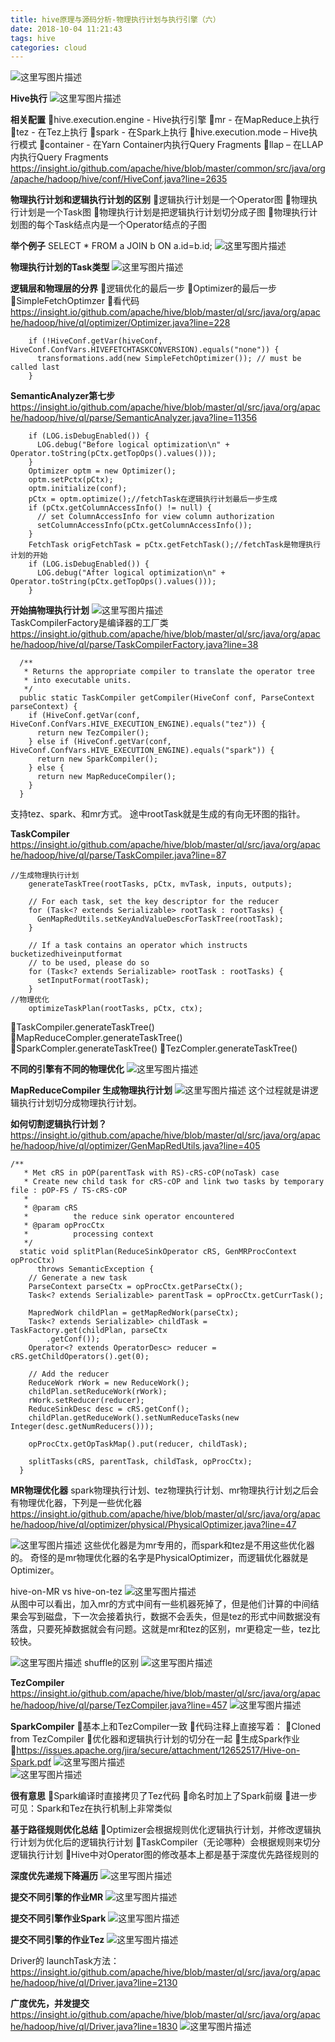 ```yaml
---
title: hive原理与源码分析-物理执行计划与执行引擎（六）
date: 2018-10-04 11:21:43
tags: hive
categories: cloud
---
```


![这里写图片描述](2018/10/04/hive原理与源码分析-物理执行计划与执行引擎（六）/20170516204226246.png)  

<!-- more -->
**Hive执行**
![这里写图片描述](2018/10/04/hive原理与源码分析-物理执行计划与执行引擎（六）/20170516204330223.png)

**相关配置**
hive.execution.engine - Hive执行引擎
	mr - 在MapReduce上执行
	tez - 在Tez上执行
	spark - 在Spark上执行
hive.execution.mode – Hive执行模式
	container - 在Yarn Container内执行Query Fragments
	llap – 在LLAP内执行Query Fragments
https://insight.io/github.com/apache/hive/blob/master/common/src/java/org/apache/hadoop/hive/conf/HiveConf.java?line=2635

**物理执行计划和逻辑执行计划的区别**
逻辑执行计划是一个Operator图
物理执行计划是一个Task图
物理执行计划是把逻辑执行计划切分成子图
物理执行计划图的每个Task结点内是一个Operator结点的子图

**举个例子**
SELECT * FROM a JOIN b ON a.id=b.id;
![这里写图片描述](2018/10/04/hive原理与源码分析-物理执行计划与执行引擎（六）/20170516204932273.png)

**物理执行计划的Task类型**
![这里写图片描述](2018/10/04/hive原理与源码分析-物理执行计划与执行引擎（六）/20170516205328150.png)  

**逻辑层和物理层的分界**
逻辑优化的最后一步
Optimizer的最后一步
SimpleFetchOptimzer
看代码
https://insight.io/github.com/apache/hive/blob/master/ql/src/java/org/apache/hadoop/hive/ql/optimizer/Optimizer.java?line=228

```
    if (!HiveConf.getVar(hiveConf, HiveConf.ConfVars.HIVEFETCHTASKCONVERSION).equals("none")) {
      transformations.add(new SimpleFetchOptimizer()); // must be called last
    }

```
**SemanticAnalyzer第七步**
https://insight.io/github.com/apache/hive/blob/master/ql/src/java/org/apache/hadoop/hive/ql/parse/SemanticAnalyzer.java?line=11356

```
    if (LOG.isDebugEnabled()) {
      LOG.debug("Before logical optimization\n" + Operator.toString(pCtx.getTopOps().values()));
    }
    Optimizer optm = new Optimizer();
    optm.setPctx(pCtx);
    optm.initialize(conf);
    pCtx = optm.optimize();//fetchTask在逻辑执行计划最后一步生成
    if (pCtx.getColumnAccessInfo() != null) {
      // set ColumnAccessInfo for view column authorization
      setColumnAccessInfo(pCtx.getColumnAccessInfo());
    }
    FetchTask origFetchTask = pCtx.getFetchTask();//fetchTask是物理执行计划的开始
    if (LOG.isDebugEnabled()) {
      LOG.debug("After logical optimization\n" + Operator.toString(pCtx.getTopOps().values()));
    }
```
**开始搞物理执行计划**
![这里写图片描述](2018/10/04/hive原理与源码分析-物理执行计划与执行引擎（六）/20170516210713670.png)  
TaskCompilerFactory是编译器的工厂类
https://insight.io/github.com/apache/hive/blob/master/ql/src/java/org/apache/hadoop/hive/ql/parse/TaskCompilerFactory.java?line=38

```
  /**
   * Returns the appropriate compiler to translate the operator tree
   * into executable units.
   */
  public static TaskCompiler getCompiler(HiveConf conf, ParseContext parseContext) {
    if (HiveConf.getVar(conf, HiveConf.ConfVars.HIVE_EXECUTION_ENGINE).equals("tez")) {
      return new TezCompiler();
    } else if (HiveConf.getVar(conf, HiveConf.ConfVars.HIVE_EXECUTION_ENGINE).equals("spark")) {
      return new SparkCompiler();
    } else {
      return new MapReduceCompiler();
    }
  }
```
支持tez、spark、和mr方式。
途中rootTask就是生成的有向无环图的指针。

**TaskCompiler**
https://insight.io/github.com/apache/hive/blob/master/ql/src/java/org/apache/hadoop/hive/ql/parse/TaskCompiler.java?line=87

```
//生成物理执行计划
    generateTaskTree(rootTasks, pCtx, mvTask, inputs, outputs);

    // For each task, set the key descriptor for the reducer
    for (Task<? extends Serializable> rootTask : rootTasks) {
      GenMapRedUtils.setKeyAndValueDescForTaskTree(rootTask);
    }

    // If a task contains an operator which instructs bucketizedhiveinputformat
    // to be used, please do so
    for (Task<? extends Serializable> rootTask : rootTasks) {
      setInputFormat(rootTask);
    }
//物理优化
    optimizeTaskPlan(rootTasks, pCtx, ctx);
```
TaskCompiler.generateTaskTree()
MapReduceCompler.generateTaskTree()
SparkCompler.generateTaskTree()
TezCompler.generateTaskTree()

**不同的引擎有不同的物理优化**
![这里写图片描述](2018/10/04/hive原理与源码分析-物理执行计划与执行引擎（六）/20170516211729545.png)

**MapReduceCompiler 生成物理执行计划**
![这里写图片描述](2018/10/04/hive原理与源码分析-物理执行计划与执行引擎（六）/20170516212355116.png)
这个过程就是讲逻辑执行计划切分成物理执行计划。

**如何切割逻辑执行计划？**
https://insight.io/github.com/apache/hive/blob/master/ql/src/java/org/apache/hadoop/hive/ql/optimizer/GenMapRedUtils.java?line=405

```
/**
   * Met cRS in pOP(parentTask with RS)-cRS-cOP(noTask) case
   * Create new child task for cRS-cOP and link two tasks by temporary file : pOP-FS / TS-cRS-cOP
   *
   * @param cRS
   *          the reduce sink operator encountered
   * @param opProcCtx
   *          processing context
   */
  static void splitPlan(ReduceSinkOperator cRS, GenMRProcContext opProcCtx)
      throws SemanticException {
    // Generate a new task
    ParseContext parseCtx = opProcCtx.getParseCtx();
    Task<? extends Serializable> parentTask = opProcCtx.getCurrTask();

    MapredWork childPlan = getMapRedWork(parseCtx);
    Task<? extends Serializable> childTask = TaskFactory.get(childPlan, parseCtx
        .getConf());
    Operator<? extends OperatorDesc> reducer = cRS.getChildOperators().get(0);

    // Add the reducer
    ReduceWork rWork = new ReduceWork();
    childPlan.setReduceWork(rWork);
    rWork.setReducer(reducer);
    ReduceSinkDesc desc = cRS.getConf();
    childPlan.getReduceWork().setNumReduceTasks(new Integer(desc.getNumReducers()));

    opProcCtx.getOpTaskMap().put(reducer, childTask);

    splitTasks(cRS, parentTask, childTask, opProcCtx);
  }

```

**MR物理优化器**
spark物理执行计划、tez物理执行计划、mr物理执行计划之后会有物理优化器，下列是一些优化器
https://insight.io/github.com/apache/hive/blob/master/ql/src/java/org/apache/hadoop/hive/ql/optimizer/physical/PhysicalOptimizer.java?line=47

![这里写图片描述](2018/10/04/hive原理与源码分析-物理执行计划与执行引擎（六）/20170516213606789.png)
这些优化器是为mr专用的，而spark和tez是不用这些优化器的。
奇怪的是mr物理优化器的名字是PhysicalOptimizer，而逻辑优化器就是Optimizer。

hive-on-MR vs hive-on-tez
![这里写图片描述](2018/10/04/hive原理与源码分析-物理执行计划与执行引擎（六）/20170516214307582.png)  
从图中可以看出，加入mr的方式中间有一些机器死掉了，但是他们计算的中间结果会写到磁盘，下一次会接着执行，数据不会丢失，但是tez的形式中间数据没有落盘，只要死掉数据就会有问题。这就是mr和tez的区别，mr更稳定一些，tez比较快。

![这里写图片描述](2018/10/04/hive原理与源码分析-物理执行计划与执行引擎（六）/20170516214916963.png)
 shuffle的区别
 ![这里写图片描述](2018/10/04/hive原理与源码分析-物理执行计划与执行引擎（六）/20170516215059945.png)  

**TezCompiler**
https://insight.io/github.com/apache/hive/blob/master/ql/src/java/org/apache/hadoop/hive/ql/parse/TezCompiler.java?line=457
![这里写图片描述](2018/10/04/hive原理与源码分析-物理执行计划与执行引擎（六）/20170516220031494.png)  

**SparkCompiler**
基本上和TezCompiler一致
代码注释上直接写着：
Cloned from TezCompiler
优化器和逻辑执行计划的切分在一起
生成Spark作业
https://issues.apache.org/jira/secure/attachment/12652517/Hive-on-Spark.pdf
![这里写图片描述](2018/10/04/hive原理与源码分析-物理执行计划与执行引擎（六）/20170516220341279.png)  
![这里写图片描述](2018/10/04/hive原理与源码分析-物理执行计划与执行引擎（六）/20170516220542813.png)  

**很有意思**
Spark编译时直接拷贝了Tez代码
命名时加上了Spark前缀
进一步可见：Spark和Tez在执行机制上非常类似

**基于路径规则优化总结**
Optimizer会根据规则优化逻辑执行计划，并修改逻辑执行计划为优化后的逻辑执行计划
TaskCompiler（无论哪种）会根据规则来切分逻辑执行计划
Hive中对Operator图的修改基本上都是基于深度优先路径规则的

**深度优先递规下降遍历**
![这里写图片描述](2018/10/04/hive原理与源码分析-物理执行计划与执行引擎（六）/20170520094123424.png)  

**提交不同引擎的作业MR**
![这里写图片描述](2018/10/04/hive原理与源码分析-物理执行计划与执行引擎（六）/20170520094939458.png)  

**提交不同引擎作业Spark**
![这里写图片描述](2018/10/04/hive原理与源码分析-物理执行计划与执行引擎（六）/20170520095018693.png)  

**提交不同引擎的作业Tez**
![这里写图片描述](2018/10/04/hive原理与源码分析-物理执行计划与执行引擎（六）/20170520095057366.png)  

Driver的 launchTask方法：
https://insight.io/github.com/apache/hive/blob/master/ql/src/java/org/apache/hadoop/hive/ql/Driver.java?line=2130

**广度优先，并发提交**
https://insight.io/github.com/apache/hive/blob/master/ql/src/java/org/apache/hadoop/hive/ql/Driver.java?line=1830
![这里写图片描述](2018/10/04/hive原理与源码分析-物理执行计划与执行引擎（六）/20170520095808761.png)  
